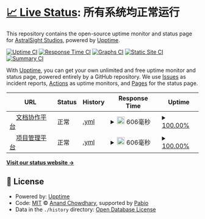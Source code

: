 # [📈 Live Status](https://uptime.astralsight.space): <!--live status--> **所有系统均正常运行**

This repository contains the open-source uptime monitor and status page for [AstralSight Studios](astralsight.space), powered by [Upptime](https://github.com/upptime/upptime).

[![Uptime CI](https://github.com/AstralSightStudios/uptime-monitor/workflows/Uptime%20CI/badge.svg)](https://github.com/AstralSightStudios/uptime-monitor/actions?query=workflow%3A%22Uptime+CI%22)
[![Response Time CI](https://github.com/AstralSightStudios/uptime-monitor/workflows/Response%20Time%20CI/badge.svg)](https://github.com/AstralSightStudios/uptime-monitor/actions?query=workflow%3A%22Response+Time+CI%22)
[![Graphs CI](https://github.com/AstralSightStudios/uptime-monitor/workflows/Graphs%20CI/badge.svg)](https://github.com/AstralSightStudios/uptime-monitor/actions?query=workflow%3A%22Graphs+CI%22)
[![Static Site CI](https://github.com/AstralSightStudios/uptime-monitor/workflows/Static%20Site%20CI/badge.svg)](https://github.com/AstralSightStudios/uptime-monitor/actions?query=workflow%3A%22Static+Site+CI%22)
[![Summary CI](https://github.com/AstralSightStudios/uptime-monitor/workflows/Summary%20CI/badge.svg)](https://github.com/AstralSightStudios/uptime-monitor/actions?query=workflow%3A%22Summary+CI%22)

With [Upptime](https://upptime.js.org), you can get your own unlimited and free uptime monitor and status page, powered entirely by a GitHub repository. We use [Issues](https://github.com/AstralSightStudios/uptime-monitor/issues) as incident reports, [Actions](https://github.com/AstralSightStudios/uptime-monitor/actions) as uptime monitors, and [Pages](https://uptime.astralsight.space) for the status page.

<!--start: status pages-->
<!-- This summary is generated by Upptime (https://github.com/upptime/upptime) -->
<!-- Do not edit this manually, your changes will be overwritten -->
<!-- prettier-ignore -->
| URL | Status | History | Response Time | Uptime |
| --- | ------ | ------- | ------------- | ------ |
| <img alt="" src="https://icons.duckduckgo.com/ip3/affine.astralsight.space.ico" height="13"> [文档协作平台](https://affine.astralsight.space) | 正常 | [.yml](https://github.com/AstralSightStudios/uptime-monitor/commits/HEAD/history/.yml) | <details><summary><img alt="Response time graph" src="./graphs//response-time-week.png" height="20"> 606毫秒</summary><br><a href="https://uptime.astralsight.space/history/"><img alt="Response time 606" src="https://img.shields.io/endpoint?url=https%3A%2F%2Fraw.githubusercontent.com%2FAstralSightStudios%2Fuptime-monitor%2FHEAD%2Fapi%2F%2Fresponse-time.json"></a><br><a href="https://uptime.astralsight.space/history/"><img alt="24-hour response time 606" src="https://img.shields.io/endpoint?url=https%3A%2F%2Fraw.githubusercontent.com%2FAstralSightStudios%2Fuptime-monitor%2FHEAD%2Fapi%2F%2Fresponse-time-day.json"></a><br><a href="https://uptime.astralsight.space/history/"><img alt="7-day response time 606" src="https://img.shields.io/endpoint?url=https%3A%2F%2Fraw.githubusercontent.com%2FAstralSightStudios%2Fuptime-monitor%2FHEAD%2Fapi%2F%2Fresponse-time-week.json"></a><br><a href="https://uptime.astralsight.space/history/"><img alt="30-day response time 606" src="https://img.shields.io/endpoint?url=https%3A%2F%2Fraw.githubusercontent.com%2FAstralSightStudios%2Fuptime-monitor%2FHEAD%2Fapi%2F%2Fresponse-time-month.json"></a><br><a href="https://uptime.astralsight.space/history/"><img alt="1-year response time 606" src="https://img.shields.io/endpoint?url=https%3A%2F%2Fraw.githubusercontent.com%2FAstralSightStudios%2Fuptime-monitor%2FHEAD%2Fapi%2F%2Fresponse-time-year.json"></a></details> | <details><summary><a href="https://uptime.astralsight.space/history/">100.00%</a></summary><a href="https://uptime.astralsight.space/history/"><img alt="All-time uptime 100.00%" src="https://img.shields.io/endpoint?url=https%3A%2F%2Fraw.githubusercontent.com%2FAstralSightStudios%2Fuptime-monitor%2FHEAD%2Fapi%2F%2Fuptime.json"></a><br><a href="https://uptime.astralsight.space/history/"><img alt="24-hour uptime 100.00%" src="https://img.shields.io/endpoint?url=https%3A%2F%2Fraw.githubusercontent.com%2FAstralSightStudios%2Fuptime-monitor%2FHEAD%2Fapi%2F%2Fuptime-day.json"></a><br><a href="https://uptime.astralsight.space/history/"><img alt="7-day uptime 100.00%" src="https://img.shields.io/endpoint?url=https%3A%2F%2Fraw.githubusercontent.com%2FAstralSightStudios%2Fuptime-monitor%2FHEAD%2Fapi%2F%2Fuptime-week.json"></a><br><a href="https://uptime.astralsight.space/history/"><img alt="30-day uptime 100.00%" src="https://img.shields.io/endpoint?url=https%3A%2F%2Fraw.githubusercontent.com%2FAstralSightStudios%2Fuptime-monitor%2FHEAD%2Fapi%2F%2Fuptime-month.json"></a><br><a href="https://uptime.astralsight.space/history/"><img alt="1-year uptime 100.00%" src="https://img.shields.io/endpoint?url=https%3A%2F%2Fraw.githubusercontent.com%2FAstralSightStudios%2Fuptime-monitor%2FHEAD%2Fapi%2F%2Fuptime-year.json"></a></details>
| <img alt="" src="https://icons.duckduckgo.com/ip3/pm.astralsight.space.ico" height="13"> [项目管理平台](https://pm.astralsight.space) | 正常 | [.yml](https://github.com/AstralSightStudios/uptime-monitor/commits/HEAD/history/.yml) | <details><summary><img alt="Response time graph" src="./graphs//response-time-week.png" height="20"> 606毫秒</summary><br><a href="https://uptime.astralsight.space/history/"><img alt="Response time 606" src="https://img.shields.io/endpoint?url=https%3A%2F%2Fraw.githubusercontent.com%2FAstralSightStudios%2Fuptime-monitor%2FHEAD%2Fapi%2F%2Fresponse-time.json"></a><br><a href="https://uptime.astralsight.space/history/"><img alt="24-hour response time 606" src="https://img.shields.io/endpoint?url=https%3A%2F%2Fraw.githubusercontent.com%2FAstralSightStudios%2Fuptime-monitor%2FHEAD%2Fapi%2F%2Fresponse-time-day.json"></a><br><a href="https://uptime.astralsight.space/history/"><img alt="7-day response time 606" src="https://img.shields.io/endpoint?url=https%3A%2F%2Fraw.githubusercontent.com%2FAstralSightStudios%2Fuptime-monitor%2FHEAD%2Fapi%2F%2Fresponse-time-week.json"></a><br><a href="https://uptime.astralsight.space/history/"><img alt="30-day response time 606" src="https://img.shields.io/endpoint?url=https%3A%2F%2Fraw.githubusercontent.com%2FAstralSightStudios%2Fuptime-monitor%2FHEAD%2Fapi%2F%2Fresponse-time-month.json"></a><br><a href="https://uptime.astralsight.space/history/"><img alt="1-year response time 606" src="https://img.shields.io/endpoint?url=https%3A%2F%2Fraw.githubusercontent.com%2FAstralSightStudios%2Fuptime-monitor%2FHEAD%2Fapi%2F%2Fresponse-time-year.json"></a></details> | <details><summary><a href="https://uptime.astralsight.space/history/">100.00%</a></summary><a href="https://uptime.astralsight.space/history/"><img alt="All-time uptime 100.00%" src="https://img.shields.io/endpoint?url=https%3A%2F%2Fraw.githubusercontent.com%2FAstralSightStudios%2Fuptime-monitor%2FHEAD%2Fapi%2F%2Fuptime.json"></a><br><a href="https://uptime.astralsight.space/history/"><img alt="24-hour uptime 100.00%" src="https://img.shields.io/endpoint?url=https%3A%2F%2Fraw.githubusercontent.com%2FAstralSightStudios%2Fuptime-monitor%2FHEAD%2Fapi%2F%2Fuptime-day.json"></a><br><a href="https://uptime.astralsight.space/history/"><img alt="7-day uptime 100.00%" src="https://img.shields.io/endpoint?url=https%3A%2F%2Fraw.githubusercontent.com%2FAstralSightStudios%2Fuptime-monitor%2FHEAD%2Fapi%2F%2Fuptime-week.json"></a><br><a href="https://uptime.astralsight.space/history/"><img alt="30-day uptime 100.00%" src="https://img.shields.io/endpoint?url=https%3A%2F%2Fraw.githubusercontent.com%2FAstralSightStudios%2Fuptime-monitor%2FHEAD%2Fapi%2F%2Fuptime-month.json"></a><br><a href="https://uptime.astralsight.space/history/"><img alt="1-year uptime 100.00%" src="https://img.shields.io/endpoint?url=https%3A%2F%2Fraw.githubusercontent.com%2FAstralSightStudios%2Fuptime-monitor%2FHEAD%2Fapi%2F%2Fuptime-year.json"></a></details>

<!--end: status pages-->

[**Visit our status website →**](https://uptime.astralsight.space)

## 📄 License

- Powered by: [Upptime](https://github.com/upptime/upptime)
- Code: [MIT](./LICENSE) © [Anand Chowdhary](https://anandchowdhary.com), supported by [Pabio](https://pabio.com)
- Data in the `./history` directory: [Open Database License](https://opendatacommons.org/licenses/odbl/1-0/)
